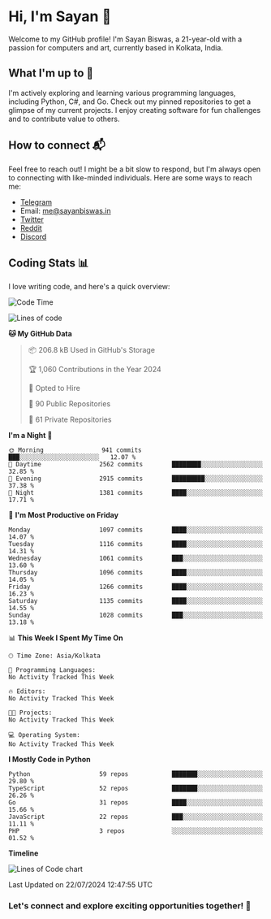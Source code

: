 # Hi, I'm Sayan 👋

Welcome to my GitHub profile! I'm Sayan Biswas, a 21-year-old with a passion for computers and art, currently based in Kolkata, India.

## What I'm up to 🚀

I'm actively exploring and learning various programming languages, including Python, C#, and Go. Check out my pinned repositories to get a glimpse of my current projects. I enjoy creating software for fun challenges and to contribute value to others.

## How to connect 📬

Feel free to reach out! I might be a bit slow to respond, but I'm always open to connecting with like-minded individuals. Here are some ways to reach me:

- [Telegram](https://t.me/dank_as_fuck)
- Email: [me@sayanbiswas.in](mailto:me@sayanbiswas.in)
- [Twitter](https://twitter.com/TheDankDel)
- [Reddit](https://www.reddit.com/user/dank_as_fuck_/)
- [Discord](https://discordapp.com/users/506536929152466945)

## Coding Stats 📊

I love writing code, and here's a quick overview:

<!--START_SECTION:waka-->
![Code Time](http://img.shields.io/badge/Code%20Time-1%2C651%20hrs%2052%20mins-blue)

![Lines of code](https://img.shields.io/badge/From%20Hello%20World%20I%27ve%20Written-5.8%20million%20lines%20of%20code-blue)

**🐱 My GitHub Data** 

> 📦 206.8 kB Used in GitHub's Storage 
 > 
> 🏆 1,060 Contributions in the Year 2024
 > 
> 💼 Opted to Hire
 > 
> 📜 90 Public Repositories 
 > 
> 🔑 61 Private Repositories 
 > 
**I'm a Night 🦉** 

```text
🌞 Morning                941 commits         ███░░░░░░░░░░░░░░░░░░░░░░   12.07 % 
🌆 Daytime                2562 commits        ████████░░░░░░░░░░░░░░░░░   32.85 % 
🌃 Evening                2915 commits        █████████░░░░░░░░░░░░░░░░   37.38 % 
🌙 Night                  1381 commits        ████░░░░░░░░░░░░░░░░░░░░░   17.71 % 
```
📅 **I'm Most Productive on Friday** 

```text
Monday                   1097 commits        ████░░░░░░░░░░░░░░░░░░░░░   14.07 % 
Tuesday                  1116 commits        ████░░░░░░░░░░░░░░░░░░░░░   14.31 % 
Wednesday                1061 commits        ███░░░░░░░░░░░░░░░░░░░░░░   13.60 % 
Thursday                 1096 commits        ████░░░░░░░░░░░░░░░░░░░░░   14.05 % 
Friday                   1266 commits        ████░░░░░░░░░░░░░░░░░░░░░   16.23 % 
Saturday                 1135 commits        ████░░░░░░░░░░░░░░░░░░░░░   14.55 % 
Sunday                   1028 commits        ███░░░░░░░░░░░░░░░░░░░░░░   13.18 % 
```


📊 **This Week I Spent My Time On** 

```text
🕑︎ Time Zone: Asia/Kolkata

💬 Programming Languages: 
No Activity Tracked This Week

🔥 Editors: 
No Activity Tracked This Week

🐱‍💻 Projects: 
No Activity Tracked This Week

💻 Operating System: 
No Activity Tracked This Week
```

**I Mostly Code in Python** 

```text
Python                   59 repos            ███████░░░░░░░░░░░░░░░░░░   29.80 % 
TypeScript               52 repos            ███████░░░░░░░░░░░░░░░░░░   26.26 % 
Go                       31 repos            ████░░░░░░░░░░░░░░░░░░░░░   15.66 % 
JavaScript               22 repos            ███░░░░░░░░░░░░░░░░░░░░░░   11.11 % 
PHP                      3 repos             ░░░░░░░░░░░░░░░░░░░░░░░░░   01.52 % 
```



**Timeline**

![Lines of Code chart](https://raw.githubusercontent.com/Dank-del/Dank-del/main/assets/bar_graph.png)


 Last Updated on 22/07/2024 12:47:55 UTC
<!--END_SECTION:waka-->

### Let's connect and explore exciting opportunities together! 🚀

